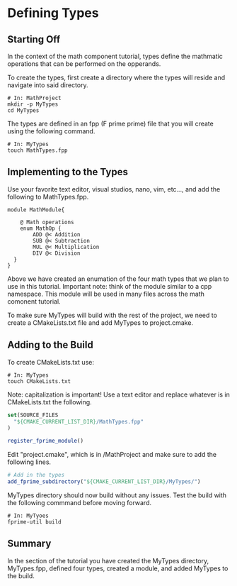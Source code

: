# Defining Types 

## Starting Off 

In the context of the math component tutorial, types define the mathmatic operations that can be performed on the opperands.

To create the types, first create a directory where the types will reside and navigate into said directory. 

```shell
# In: MathProject 
mkdir -p MyTypes 
cd MyTypes
``` 

The types are defined in an fpp (F prime prime) file that you will create using the following command.

```shell 
# In: MyTypes
touch MathTypes.fpp
```

## Implementing to the Types 

Use your favorite text editor, visual studios, nano, vim, etc..., and add the following to MathTypes.fpp.

```
module MathModule{ 

    @ Math operations
    enum MathOp {
        ADD @< Addition
        SUB @< Subtraction
        MUL @< Multiplication
        DIV @< Division
  }
}
```
Above we have created an enumation of the four math types that we plan to use in this tutorial. Important note: think of the module similar to a cpp namespace. This module will be used in many files across the math comonent tutorial.

To make sure MyTypes will build with the rest of the project, we need to create a CMakeLists.txt file and add MyTypes to project.cmake. 

## Adding to the Build 

To create CMakeLists.txt use:

```shell 
# In: MyTypes
touch CMakeLists.txt 
```

Note: capitalization is important! Use a text editor and replace whatever is in CMakeLists.txt the following.

```cmake 
set(SOURCE_FILES
  "${CMAKE_CURRENT_LIST_DIR}/MathTypes.fpp"
)

register_fprime_module()
```

Edit "project.cmake", which is in /MathProject and make sure to add the following lines. 

```cmake 
# Add in the types 
add_fprime_subdirectory("${CMAKE_CURRENT_LIST_DIR}/MyTypes/")
```

MyTypes directory should now build without any issues. Test the build with the following commmand before moving forward.

```shell 
# In: MyTyoes 
fprime-util build 
```

## Summary 
In the section of the tutorial you have created the MyTypes directory, MyTypes.fpp, defined four types, created a module, and added MyTypes to the build. 